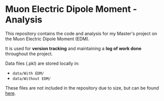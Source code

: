 # Muon Electric Dipole Moment - Analysis

This repository contains the code and analysis for my Master's project on the Muon Electric Dipole Moment (EDM).

It is used for **version tracking** and maintaining a **log of work done** throughout the project.

Data files (.pkl) are stored locally in:

* `data/With EDM/`
* `data/Without EDM/`

These files are not included in the repository due to size, but can be found [here](https://hep.ph.liv.ac.uk/~jprice/Project2025-26/).
